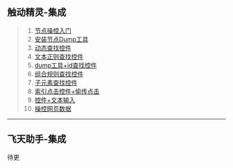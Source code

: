 ## 触动精灵-集成
>1. [节点操控入门](<https://www.bilibili.com/video/av83293935?p=1>)
>2. [安装节点Dump工具](<https://www.bilibili.com/video/av83293935?p=2>)
>3. [动态查找控件](<https://www.bilibili.com/video/av83293935?p=3>)
>4. [文本正则查找控件](<https://www.bilibili.com/video/av83293935?p=4>)
>5. [dump工具+id查找控件](<https://www.bilibili.com/video/av83293935?p=5>)
>6. [组合规则查找控件](<https://www.bilibili.com/video/av83293935?p=6>)
>7. [子元素查找控件](<https://www.bilibili.com/video/av83293935?p=7>)
>8. [索引点击控件+偷传点击](<https://www.bilibili.com/video/av83293935?p=8>)
>9. [控件+文本输入](<https://www.bilibili.com/video/av83293935?p=9>)
>10. [操控网页数据](<https://www.bilibili.com/video/av83293935?p=10>)

---
## 飞天助手-集成
待更

